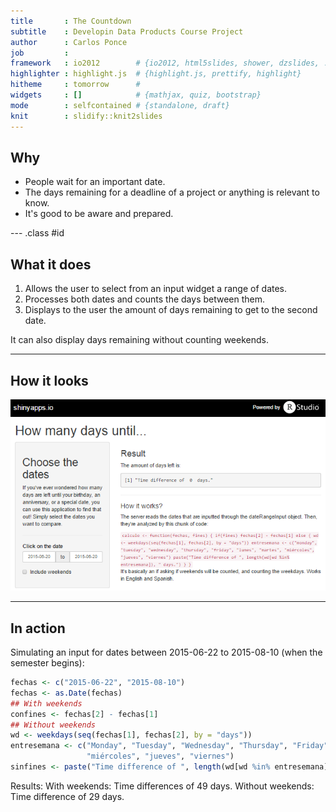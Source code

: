 ```yaml
---
title       : The Countdown
subtitle    : Developin Data Products Course Project
author      : Carlos Ponce
job         : 
framework   : io2012        # {io2012, html5slides, shower, dzslides, ...}
highlighter : highlight.js  # {highlight.js, prettify, highlight}
hitheme     : tomorrow      # 
widgets     : []            # {mathjax, quiz, bootstrap}
mode        : selfcontained # {standalone, draft}
knit        : slidify::knit2slides
---
```


## Why
- People wait for an important date.
- The days remaining for a deadline of a project or anything is relevant to know.
- It's good to be aware and prepared.

--- .class #id 

## What it does
1. Allows the user to select from an input widget a range of dates.
2. Processes both dates and counts the days between them.
3. Displays to the user the amount of days remaining to get to the second date.

It can also display days remaining without counting weekends.

---

## How it looks 
![width](assets/img/howitlooks.png)

---

## In action
Simulating an input for dates between 2015-06-22 to 2015-08-10 (when the semester begins):

```r
fechas <- c("2015-06-22", "2015-08-10")
fechas <- as.Date(fechas)
## With weekends
confines <- fechas[2] - fechas[1]
## Without weekends
wd <- weekdays(seq(fechas[1], fechas[2], by = "days"))
entresemana <- c("Monday", "Tuesday", "Wednesday", "Thursday", "Friday", "lunes", "martes", 
                 "miércoles", "jueves", "viernes")
sinfines <- paste("Time difference of ", length(wd[wd %in% entresemana]), " days.")
```

Results:
With weekends: Time differences of 49 days.
Without weekends: Time difference of  29  days.



